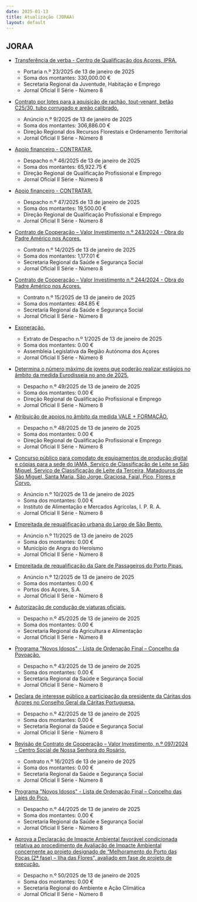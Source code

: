 ```yaml
---
date: 2025-01-13
title: Atualização (JORAA)
layout: default
---
```

## JORAA

* [Transferência de verba - Centro de Qualificação dos Açores, IPRA.](https://jo.azores.gov.pt/#/ato/46a45fa7-e99c-45a2-a6cb-c06a148dfd5a)
  * Portaria n.º 23/2025 de 13 de janeiro de 2025
  * Soma dos montantes: 330,000.00 €
  * Secretaria Regional da Juventude, Habitação e Emprego
  * Jornal Oficial II Série - Número 8

* [Contrato por lotes para a aquisição de rachão, tout-venant, betão C25/30, tubo corrugado e areão calibrado.](https://jo.azores.gov.pt/#/ato/e0d9ee12-e0d1-4beb-84a9-ed6bf831543a)
  * Anúncio n.º 9/2025 de 13 de janeiro de 2025
  * Soma dos montantes: 306,886.00 €
  * Direção Regional dos Recursos Florestais e Ordenamento Territorial
  * Jornal Oficial II Série - Número 8

* [Apoio financeiro - CONTRATAR.](https://jo.azores.gov.pt/#/ato/0925b949-dae9-4098-8406-002d9438154f)
  * Despacho n.º 46/2025 de 13 de janeiro de 2025
  * Soma dos montantes: 65,922.75 €
  * Direção Regional de Qualificação Profissional e Emprego
  * Jornal Oficial II Série - Número 8

* [Apoio financeiro - CONTRATAR.](https://jo.azores.gov.pt/#/ato/8f1f5699-8ce0-49d7-bcc3-c0b05a23b84c)
  * Despacho n.º 47/2025 de 13 de janeiro de 2025
  * Soma dos montantes: 19,500.00 €
  * Direção Regional de Qualificação Profissional e Emprego
  * Jornal Oficial II Série - Número 8

* [Contrato de Cooperação – Valor Investimento n.º 243/2024 - Obra do Padre Américo nos Açores.](https://jo.azores.gov.pt/#/ato/f468f61d-3959-4af0-82d7-333f4c3502a5)
  * Contrato n.º 14/2025 de 13 de janeiro de 2025
  * Soma dos montantes: 1,177.01 €
  * Secretaria Regional da Saúde e Segurança Social
  * Jornal Oficial II Série - Número 8

* [Contrato de Cooperação – Valor Investimento n.º 244/2024 - Obra do Padre Américo nos Açores.](https://jo.azores.gov.pt/#/ato/c118398f-d5bc-4900-a56c-6ee34c4c5184)
  * Contrato n.º 15/2025 de 13 de janeiro de 2025
  * Soma dos montantes: 484.85 €
  * Secretaria Regional da Saúde e Segurança Social
  * Jornal Oficial II Série - Número 8

* [Exoneração.](https://jo.azores.gov.pt/#/ato/01cd0939-2aaf-4926-a4c9-368bb3f9f440)
  * Extrato de Despacho n.º 1/2025 de 13 de janeiro de 2025
  * Soma dos montantes: 0.00 €
  * Assembleia Legislativa da Região Autónoma dos Açores
  * Jornal Oficial II Série - Número 8

* [Determina o número máximo de jovens que poderão realizar estágios no âmbito da medida Eurodisseia no ano de 2025.](https://jo.azores.gov.pt/#/ato/0d6d94d1-f6cf-4d8e-b486-da376415cb74)
  * Despacho n.º 49/2025 de 13 de janeiro de 2025
  * Soma dos montantes: 0.00 €
  * Direção Regional de Qualificação Profissional e Emprego
  * Jornal Oficial II Série - Número 8

* [Atribuição de apoios no âmbito da medida VALE + FORMAÇÃO.](https://jo.azores.gov.pt/#/ato/e5db000a-51ff-4c36-b10f-7117b5bcf36b)
  * Despacho n.º 48/2025 de 13 de janeiro de 2025
  * Soma dos montantes: 0.00 €
  * Direção Regional de Qualificação Profissional e Emprego
  * Jornal Oficial II Série - Número 8

* [Concurso público para comodato de equipamentos de produção digital e cópias para a sede do IAMA, Serviço de Classificação de Leite se São Miguel, Serviço de Classificação de Leite da Terceira, Matadouros de São Miguel, Santa Maria, São Jorge, Graciosa, Faial, Pico, Flores e Corvo.](https://jo.azores.gov.pt/#/ato/015cb290-ec9c-4326-87f0-4f6c48bd262b)
  * Anúncio n.º 10/2025 de 13 de janeiro de 2025
  * Soma dos montantes: 0.00 €
  * Instituto de Alimentação e Mercados Agrícolas, I. P. R. A.
  * Jornal Oficial II Série - Número 8

* [Empreitada de requalificação urbana do Largo de São Bento.](https://jo.azores.gov.pt/#/ato/c3c65ee1-222d-4c5b-a600-a340c8307fc0)
  * Anúncio n.º 11/2025 de 13 de janeiro de 2025
  * Soma dos montantes: 0.00 €
  * Município de Angra do Heroísmo
  * Jornal Oficial II Série - Número 8

* [Empreitada de requalificação da Gare de Passageiros do Porto Pipas.](https://jo.azores.gov.pt/#/ato/71107e96-468a-4f3d-b9cd-144297e61924)
  * Anúncio n.º 12/2025 de 13 de janeiro de 2025
  * Soma dos montantes: 0.00 €
  * Portos dos Açores, S.A.
  * Jornal Oficial II Série - Número 8

* [Autorização de condução de viaturas oficiais.](https://jo.azores.gov.pt/#/ato/0b56dcb2-ef91-4dc2-b592-293f09a9a920)
  * Despacho n.º 45/2025 de 13 de janeiro de 2025
  * Soma dos montantes: 0.00 €
  * Secretaria Regional da Agricultura e Alimentação
  * Jornal Oficial II Série - Número 8

* [Programa "Novos Idosos" - Lista de Ordenação Final – Concelho da Povoação.](https://jo.azores.gov.pt/#/ato/1ccfb51b-b4d4-4386-9186-a0d72cab1c0a)
  * Despacho n.º 43/2025 de 13 de janeiro de 2025
  * Soma dos montantes: 0.00 €
  * Secretaria Regional da Saúde e Segurança Social
  * Jornal Oficial II Série - Número 8

* [Declara de interesse público a participação da presidente da Cáritas dos Açores no Conselho Geral da Cáritas Portuguesa.](https://jo.azores.gov.pt/#/ato/3ecd013c-b05a-48de-a30d-34b1da96dfe7)
  * Despacho n.º 42/2025 de 13 de janeiro de 2025
  * Soma dos montantes: 0.00 €
  * Secretaria Regional da Saúde e Segurança Social
  * Jornal Oficial II Série - Número 8

* [Revisão de Contrato de Cooperação – Valor Investimento, n.º 097/2024 - Centro Social de Nossa Senhora do Rosário.](https://jo.azores.gov.pt/#/ato/cf3967dc-f53b-4d9a-b0c1-5042dadaf325)
  * Contrato n.º 16/2025 de 13 de janeiro de 2025
  * Soma dos montantes: 0.00 €
  * Secretaria Regional da Saúde e Segurança Social
  * Jornal Oficial II Série - Número 8

* [Programa "Novos Idosos" - Lista de Ordenação Final – Concelho das Lajes do Pico.](https://jo.azores.gov.pt/#/ato/4fb826ee-f425-4bb3-8819-0ede7a79a9e4)
  * Despacho n.º 44/2025 de 13 de janeiro de 2025
  * Soma dos montantes: 0.00 €
  * Secretaria Regional da Saúde e Segurança Social
  * Jornal Oficial II Série - Número 8

* [Aprova a Declaração de Impacte Ambiental favorável condicionada relativa ao procedimento de Avaliação de Impacte Ambiental concernente ao projeto designado de “Melhoramento do Porto das Poças (2ª fase) – Ilha das Flores”, avaliado em fase de projeto de execução.](https://jo.azores.gov.pt/#/ato/dcd6752d-ad13-47ab-974f-586d2122e185)
  * Despacho n.º 50/2025 de 13 de janeiro de 2025
  * Soma dos montantes: 0.00 €
  * Secretaria Regional do Ambiente e Ação Climática
  * Jornal Oficial II Série - Número 8
